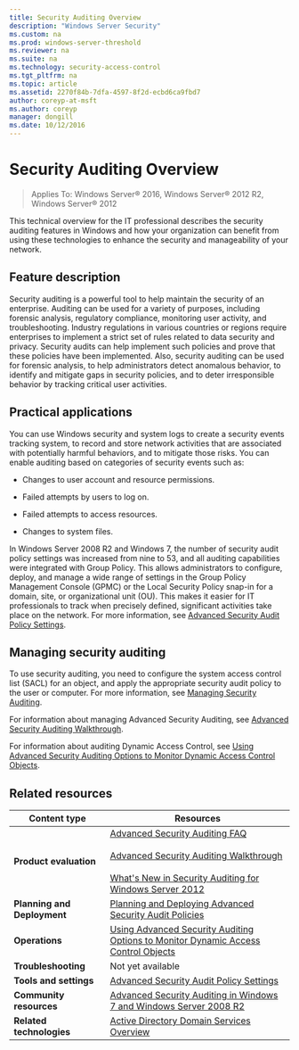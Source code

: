 ```yaml
---
title: Security Auditing Overview
description: "Windows Server Security"
ms.custom: na
ms.prod: windows-server-threshold
ms.reviewer: na
ms.suite: na
ms.technology: security-access-control
ms.tgt_pltfrm: na
ms.topic: article
ms.assetid: 2270f84b-7dfa-4597-8f2d-ecbd6ca9fbd7
author: coreyp-at-msft
ms.author: coreyp
manager: dongill
ms.date: 10/12/2016
---
```

# Security Auditing Overview

>Applies To: Windows Server&reg; 2016, Windows Server&reg; 2012 R2, Windows Server&reg; 2012

This technical overview for the IT professional describes the security auditing features in Windows and how your organization can benefit from using these technologies to enhance the security and manageability of your network.

## Feature description
Security auditing is a powerful tool to help maintain the security of an enterprise. Auditing can be used for a variety of purposes, including forensic analysis, regulatory compliance, monitoring user activity, and troubleshooting. Industry regulations in various countries or regions require enterprises to implement a strict set of rules related to data security and privacy. Security audits can help implement such policies and prove that these policies have been implemented. Also, security auditing can be used for forensic analysis, to help administrators detect anomalous behavior, to identify and mitigate gaps in security policies, and to deter irresponsible behavior by tracking critical user activities.

## <a name="BKMK_APP"></a>Practical applications
You can use Windows security and system logs to create a security events tracking system, to record and store network activities that are associated with potentially harmful behaviors, and to mitigate those risks. You can enable auditing based on categories of security events such as:

-   Changes to user account and resource permissions.

-   Failed attempts by users to log on.

-   Failed attempts to access resources.

-   Changes to system files.

In Windows Server 2008 R2 and Windows 7, the number of security audit policy settings was increased from nine to 53, and all auditing capabilities were integrated with Group Policy. This allows administrators to configure, deploy, and manage a wide range of settings in the Group Policy Management Console (GPMC) or the Local Security Policy snap-in for a domain, site, or organizational unit (OU). This makes it easier for IT professionals to track when precisely defined, significant activities take place on the network. For more information, see [Advanced Security Audit Policy Settings](../security-auditing/Advanced-Security-Audit-Policy-Settings.md).

## Managing security auditing
To use security auditing, you need to configure the system access control list (SACL) for an object, and apply the appropriate security audit policy to the user or computer. For more information, see [Managing Security Auditing](http://technet.microsoft.com/library/cc771475.aspx).

For information about managing Advanced Security Auditing, see [Advanced Security Auditing Walkthrough](../security-auditing/Advanced-Security-Auditing-Walkthrough.md).

For information about auditing Dynamic Access Control, see [Using Advanced Security Auditing Options to Monitor Dynamic Access Control Objects](../security-auditing/Using-Advanced-Security-Auditing-Options-to-Monitor-Dynamic-Access-Control-Objects.md).

## Related resources

|Content type|Resources|
|--------|-------|
|**Product evaluation**|[Advanced Security Auditing FAQ](../security-auditing/Advanced-Security-Auditing-FAQ.md)<br /><br />[Advanced Security Auditing Walkthrough](../security-auditing/Advanced-Security-Auditing-Walkthrough.md)<br /><br/>[What's New in Security Auditing for Windows Server 2012](http://technet.microsoft.com/library/hh849638.aspx)|
|**Planning and Deployment**|[Planning and Deploying Advanced Security Audit Policies](../security-auditing/Planning-and-Deploying-Advanced-Security-Audit-Policies.md)|
|**Operations**|[Using Advanced Security Auditing Options to Monitor Dynamic Access Control Objects](../security-auditing/Using-Advanced-Security-Auditing-Options-to-Monitor-Dynamic-Access-Control-Objects.md)|
|**Troubleshooting**|Not yet available|
|**Tools and settings**|[Advanced Security Audit Policy Settings](../security-auditing/Advanced-Security-Audit-Policy-Settings.md)|
|**Community resources**|[Advanced Security Auditing in Windows 7 and Windows Server 2008 R2](http://social.technet.microsoft.com/wiki/contents/articles/advanced-security-auditing-in-windows-7-and-windows-server-2008-r2.aspx)|
|**Related technologies**|[Active Directory Domain Services Overview](../group-managed-service-accounts/Active-Directory-Domain-Services-Overview.md)|


